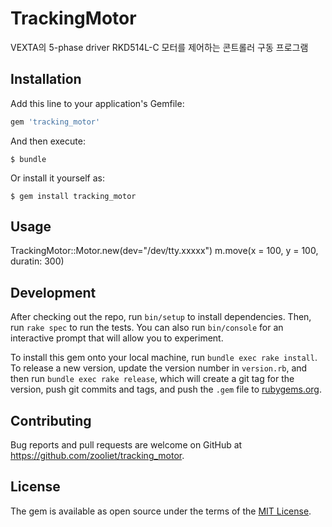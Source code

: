 # TrackingMotor

VEXTA의 5-phase driver RKD514L-C 모터를 제어하는 콘트롤러 구동 프로그램


## Installation

Add this line to your application's Gemfile:

```ruby
gem 'tracking_motor'
```

And then execute:

    $ bundle

Or install it yourself as:

    $ gem install tracking_motor

## Usage

TrackingMotor::Motor.new(dev="/dev/tty.xxxxx")
m.move(x = 100, y = 100, duratin: 300)

## Development

After checking out the repo, run `bin/setup` to install dependencies. Then, run `rake spec` to run the tests. You can also run `bin/console` for an interactive prompt that will allow you to experiment.

To install this gem onto your local machine, run `bundle exec rake install`. To release a new version, update the version number in `version.rb`, and then run `bundle exec rake release`, which will create a git tag for the version, push git commits and tags, and push the `.gem` file to [rubygems.org](https://rubygems.org).

## Contributing

Bug reports and pull requests are welcome on GitHub at https://github.com/zooliet/tracking_motor.


## License

The gem is available as open source under the terms of the [MIT License](http://opensource.org/licenses/MIT).

